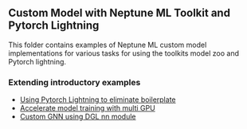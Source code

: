 ## Custom Model with Neptune ML Toolkit and Pytorch Lightning

This folder contains examples of Neptune ML custom model implementations for various tasks for using the toolkits model zoo and Pytorch lightning.

### Extending introductory examples

* [Using Pytorch Lightning to eliminate boilerplate](./movie-lens-rgcn-lightning)
* [Accelerate model training with multi GPU](./movie-lens-rgcn-multigpu)
* [Custom GNN using DGL nn module](./movie-lens-rgcn-dgl)


